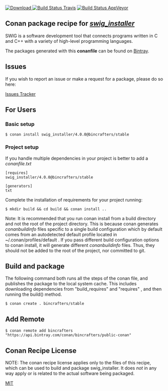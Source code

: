 [![Download](https://api.bintray.com/packages/bincrafters/public-conan/swig_installer%3Abincrafters/images/download.svg) ](https://bintray.com/bincrafters/public-conan/swig_installer%3Abincrafters/_latestVersion)
[![Build Status Travis](https://travis-ci.com/bincrafters/conan-swig_installer.svg?branch=stable%2F4.0.0)](https://travis-ci.com/bincrafters/conan-swig_installer)
[![Build Status AppVeyor](https://ci.appveyor.com/api/projects/status/github/bincrafters/conan-swig_installer?branch=stable%2F4.0.0&svg=true)](https://ci.appveyor.com/project/bincrafters/conan-swig_installer)

## Conan package recipe for [*swig_installer*](http://www.swig.org)

SWIG is a software development tool that connects programs written in C and C++ with a variety of high-level programming languages.

The packages generated with this **conanfile** can be found on [Bintray](https://bintray.com/bincrafters/public-conan/swig_installer%3Abincrafters).


## Issues

If you wish to report an issue or make a request for a package, please do so here:

[Issues Tracker](https://github.com/bincrafters/community/issues)


## For Users

### Basic setup

    $ conan install swig_installer/4.0.0@bincrafters/stable

### Project setup

If you handle multiple dependencies in your project is better to add a *conanfile.txt*

    [requires]
    swig_installer/4.0.0@bincrafters/stable

    [generators]
    txt

Complete the installation of requirements for your project running:

    $ mkdir build && cd build && conan install ..

Note: It is recommended that you run conan install from a build directory and not the root of the project directory.  This is because conan generates *conanbuildinfo* files specific to a single build configuration which by default comes from an autodetected default profile located in ~/.conan/profiles/default .  If you pass different build configuration options to conan install, it will generate different *conanbuildinfo* files.  Thus, they should not be added to the root of the project, nor committed to git.


## Build and package

The following command both runs all the steps of the conan file, and publishes the package to the local system cache.  This includes downloading dependencies from "build_requires" and "requires" , and then running the build() method.

    $ conan create . bincrafters/stable




## Add Remote

    $ conan remote add bincrafters "https://api.bintray.com/conan/bincrafters/public-conan"


## Conan Recipe License

NOTE: The conan recipe license applies only to the files of this recipe, which can be used to build and package swig_installer.
It does *not* in any way apply or is related to the actual software being packaged.

[MIT](https://github.com/bincrafters/conan-swig/blob/stable/4.0.0/LICENSE.md)
